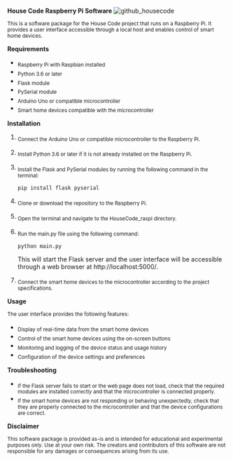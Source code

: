 **House Code Raspberry Pi Software**
![github_housecode](https://user-images.githubusercontent.com/78962708/233946451-090b571e-32f0-4708-a79a-2c2ba739c9ab.png)


<sub>
This is a software package for the House Code project that runs on a Raspberry Pi. It provides a user interface accessible through a local host and enables control of smart home devices.
</sub>

**Requirements**


* <sub>Raspberry Pi with Raspbian installed</sub>
* <sub>Python 3.6 or later</sub>
* <sub>Flask module</sub>
* <sub>PySerial module</sub>
* <sub>Arduino Uno or compatible microcontroller</sub>
* <sub>Smart home devices compatible with the microcontroller</sub>


**Installation**

1.  <sub>Connect the Arduino Uno or compatible microcontroller to the Raspberry Pi.</sub>
2.  <sub>Install Python 3.6 or later if it is not already installed on the Raspberry Pi.</sub>
3.  <sub>Install the Flask and PySerial modules by running the following command in the terminal:</sub>
    ```
    pip install flask pyserial
    ```
4. <sub>Clone or download the repository to the Raspberry Pi.</sub>
5. <sub>Open the terminal and navigate to the HouseCode_raspi directory.</sub>
6. <sub>Run the main.py file using the following command:
    ```
    python main.py
    ```
    This will start the Flask server and the user interface will be accessible through a web browser at http://localhost:5000/.</sub>

7. <sub>Connect the smart home devices to the microcontroller according to the project specifications.</sub>


**Usage**

<sub>
The user interface provides the following features:
</sub>

* <sub> Display of real-time data from the smart home devices</sub>
* <sub> Control of the smart home devices using the on-screen buttons</sub>
* <sub> Monitoring and logging of the device status and usage history</sub>
* <sub> Configuration of the device settings and preferences</sub>


**Troubleshooting**

* <sub> If the Flask server fails to start or the web page does not load, check that the required modules are installed correctly and that the microcontroller is connected properly.</sub>
* <sub> If the smart home devices are not responding or behaving unexpectedly, check that they are properly connected to the microcontroller and that the device configurations are correct.</sub>

**Disclaimer**


<sub>This software package is provided as-is and is intended for educational and experimental purposes only. Use at your own risk. The creators and contributors of this software are not responsible for any damages or consequences arising from its use. </sub>



